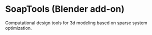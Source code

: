 # SoapTools (Blender add-on)

Computational design tools for 3d modeling based on sparse system optimization.